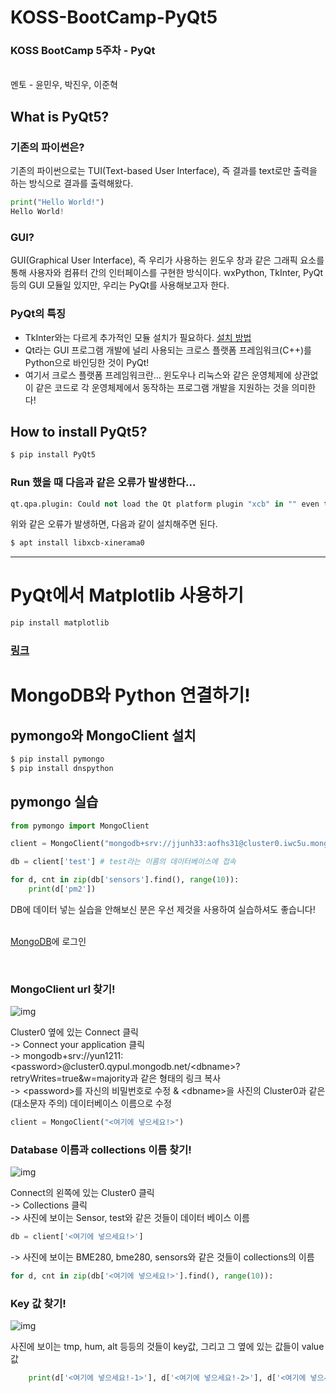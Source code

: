 # KOSS-BootCamp-PyQt5
<h3>KOSS BootCamp 5주차 - PyQt</h3>
<br/>
멘토 - 윤민우, 박진우, 이준혁
<br/>

## What is PyQt5?  

### 기존의 파이썬은?
기존의 파이썬으로는 TUI(Text-based User Interface), 즉 결과를 text로만 출력을 하는 방식으로 결과를 출력해왔다.
```python
print("Hello World!")
Hello World!
```

### GUI?
GUI(Graphical User Interface), 즉 우리가 사용하는 윈도우 창과 같은 그래픽 요소를 통해 사용자와 컴퓨터 간의 인터페이스를 구현한 방식이다. wxPython, TkInter, PyQt 등의 GUI 모듈일 있지만, 우리는 PyQt를 사용해보고자 한다.

### PyQt의 특징
- TkInter와는 다르게 추가적인 모듈 설치가 필요하다. [설치 방법](https://github.com/ymw0407/KOSS-BootCamp-PyQt#how-to-install-pyqt5) 
- Qt라는 GUI 프로그램 개발에 널리 사용되는 크로스 플랫폼 프레임워크(C++)를 Python으로 바인딩한 것이 PyQt!
- 여기서 크로스 플랫폼 프레임워크란... 윈도우나 리눅스와 같은 운영체제에 상관없이 같은 코드로 각 운영체제에서 동작하는 프로그램 개발을 지원하는 것을 의미한다!

## How to install PyQt5?
```bash
$ pip install PyQt5
```
### Run 했을 때 다음과 같은 오류가 발생한다...
```python
qt.qpa.plugin: Could not load the Qt platform plugin "xcb" in "" even though it was found.
```
위와 같은 오류가 발생하면, 다음과 같이 설치해주면 된다.
```bash
$ apt install libxcb-xinerama0
```
-------------------------------------------------------------------------------------------------------------------------
# PyQt에서 Matplotlib 사용하기

```bash
pip install matplotlib
```

### [링크](https://codetorial.net/articles/matplotlib_in_pyqt5.html)


# MongoDB와 Python 연결하기!

## pymongo와 MongoClient 설치

```bash
$ pip install pymongo
$ pip install dnspython
```

## pymongo 실습
```python
from pymongo import MongoClient

client = MongoClient("mongodb+srv://jjunh33:aofhs31@cluster0.iwc5u.mongodb.net/?retryWrites=true&w=majority")

db = client['test'] # test라는 이름의 데이터베이스에 접속

for d, cnt in zip(db['sensors'].find(), range(10)):
    print(d['pm2'])
```
DB에 데이터 넣는 실습을 안해보신 분은 우선 제것을 사용하여 실습하셔도 좋습니다!
<br/>
<br/>

[MongoDB](https://account.mongodb.com/account/login)에 로그인

<br/>

### MongoClient url 찾기!

![img](mongodb.png)

Cluster0 옆에 있는 Connect 클릭 <br/>
-> Connect your application 클릭 <br/>
-> mongodb+srv://yun1211:\<password\>@cluster0.qypul.mongodb.net/\<dbname\>?retryWrites=true&w=majority과 같은 형태의 링크 복사<br/>
-> \<password>를 자신의 비밀번호로 수정 & \<dbname\>을 사진의 Cluster0과 같은(대소문자 주의) 데이터베이스 이름으로 수정<br/>
```python
client = MongoClient("<여기에 넣으세요!>")
```
### Database 이름과 collections 이름 찾기!

![img](database.png)

Connect의 왼쪽에 있는 Cluster0 클릭 <br/>
-> Collections 클릭 <br/>
-> 사진에 보이는 Sensor, test와 같은 것들이 데이터 베이스 이름
```python
db = client['<여기에 넣으세요!>']
```
-> 사진에 보이는 BME280, bme280, sensors와 같은 것들이 collections의 이름
```python
for d, cnt in zip(db['<여기에 넣으세요!>'].find(), range(10)):
```
### Key 값 찾기!

![img](key.png)

사진에 보이는 tmp, hum, alt 등등의 것들이 key값, 그리고 그 옆에 있는 값들이 value값

```python
    print(d['<여기에 넣으세요!-1>'], d['<여기에 넣으세요!-2>'], d['<여기에 넣으세요!-3>'])
```

